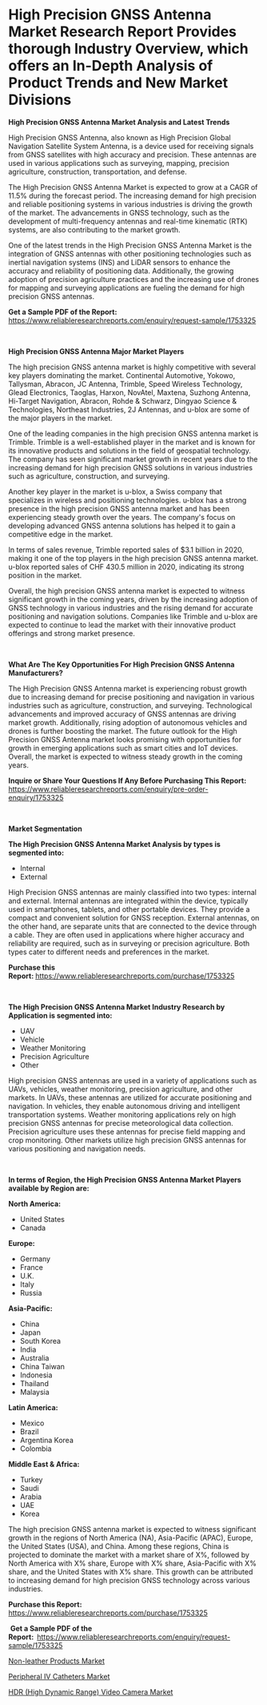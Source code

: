<p><h1>High Precision GNSS Antenna Market Research Report Provides thorough Industry Overview, which offers an In-Depth Analysis of Product Trends and New Market Divisions</h1></p><p><strong>High Precision GNSS Antenna Market Analysis and Latest Trends</strong></p>
<p><p>High Precision GNSS Antenna, also known as High Precision Global Navigation Satellite System Antenna, is a device used for receiving signals from GNSS satellites with high accuracy and precision. These antennas are used in various applications such as surveying, mapping, precision agriculture, construction, transportation, and defense.</p><p>The High Precision GNSS Antenna Market is expected to grow at a CAGR of 11.5% during the forecast period. The increasing demand for high precision and reliable positioning systems in various industries is driving the growth of the market. The advancements in GNSS technology, such as the development of multi-frequency antennas and real-time kinematic (RTK) systems, are also contributing to the market growth.</p><p>One of the latest trends in the High Precision GNSS Antenna Market is the integration of GNSS antennas with other positioning technologies such as inertial navigation systems (INS) and LiDAR sensors to enhance the accuracy and reliability of positioning data. Additionally, the growing adoption of precision agriculture practices and the increasing use of drones for mapping and surveying applications are fueling the demand for high precision GNSS antennas.</p></p>
<p><strong>Get a Sample PDF of the Report:&nbsp;</strong> <a href="https://www.reliableresearchreports.com/enquiry/request-sample/1753325">https://www.reliableresearchreports.com/enquiry/request-sample/1753325</a></p>
<p>&nbsp;</p>
<p><strong>High Precision GNSS Antenna Major Market Players</strong></p>
<p><p>The high precision GNSS antenna market is highly competitive with several key players dominating the market. Continental Automotive, Yokowo, Tallysman, Abracon, JC Antenna, Trimble, Speed Wireless Technology, Glead Electronics, Taoglas, Harxon, NovAtel, Maxtena, Suzhong Antenna, Hi-Target Navigation, Abracon, Rohde & Schwarz, Dingyao Science & Technologies, Northeast Industries, 2J Antennas, and u-blox are some of the major players in the market.</p><p>One of the leading companies in the high precision GNSS antenna market is Trimble. Trimble is a well-established player in the market and is known for its innovative products and solutions in the field of geospatial technology. The company has seen significant market growth in recent years due to the increasing demand for high precision GNSS solutions in various industries such as agriculture, construction, and surveying.</p><p>Another key player in the market is u-blox, a Swiss company that specializes in wireless and positioning technologies. u-blox has a strong presence in the high precision GNSS antenna market and has been experiencing steady growth over the years. The company's focus on developing advanced GNSS antenna solutions has helped it to gain a competitive edge in the market.</p><p>In terms of sales revenue, Trimble reported sales of $3.1 billion in 2020, making it one of the top players in the high precision GNSS antenna market. u-blox reported sales of CHF 430.5 million in 2020, indicating its strong position in the market.</p><p>Overall, the high precision GNSS antenna market is expected to witness significant growth in the coming years, driven by the increasing adoption of GNSS technology in various industries and the rising demand for accurate positioning and navigation solutions. Companies like Trimble and u-blox are expected to continue to lead the market with their innovative product offerings and strong market presence.</p></p>
<p>&nbsp;</p>
<p><strong>What Are The Key Opportunities For High Precision GNSS Antenna Manufacturers?</strong></p>
<p><p>The High Precision GNSS Antenna market is experiencing robust growth due to increasing demand for precise positioning and navigation in various industries such as agriculture, construction, and surveying. Technological advancements and improved accuracy of GNSS antennas are driving market growth. Additionally, rising adoption of autonomous vehicles and drones is further boosting the market. The future outlook for the High Precision GNSS Antenna market looks promising with opportunities for growth in emerging applications such as smart cities and IoT devices. Overall, the market is expected to witness steady growth in the coming years.</p></p>
<p><strong>Inquire or Share Your Questions If Any Before Purchasing This Report:</strong> <a href="https://www.reliableresearchreports.com/enquiry/pre-order-enquiry/1753325">https://www.reliableresearchreports.com/enquiry/pre-order-enquiry/1753325</a></p>
<p>&nbsp;</p>
<p><strong>Market Segmentation</strong></p>
<p><strong>The High Precision GNSS Antenna Market Analysis by types is segmented into:</strong></p>
<p><ul><li>Internal</li><li>External</li></ul></p>
<p><p>High Precision GNSS antennas are mainly classified into two types: internal and external. Internal antennas are integrated within the device, typically used in smartphones, tablets, and other portable devices. They provide a compact and convenient solution for GNSS reception. External antennas, on the other hand, are separate units that are connected to the device through a cable. They are often used in applications where higher accuracy and reliability are required, such as in surveying or precision agriculture. Both types cater to different needs and preferences in the market.</p></p>
<p><strong>Purchase this Report:&nbsp;</strong><a href="https://www.reliableresearchreports.com/purchase/1753325">https://www.reliableresearchreports.com/purchase/1753325</a></p>
<p>&nbsp;</p>
<p><strong>The High Precision GNSS Antenna Market Industry Research by Application is segmented into:</strong></p>
<p><ul><li>UAV</li><li>Vehicle</li><li>Weather Monitoring</li><li>Precision Agriculture</li><li>Other</li></ul></p>
<p><p>High precision GNSS antennas are used in a variety of applications such as UAVs, vehicles, weather monitoring, precision agriculture, and other markets. In UAVs, these antennas are utilized for accurate positioning and navigation. In vehicles, they enable autonomous driving and intelligent transportation systems. Weather monitoring applications rely on high precision GNSS antennas for precise meteorological data collection. Precision agriculture uses these antennas for precise field mapping and crop monitoring. Other markets utilize high precision GNSS antennas for various positioning and navigation needs.</p></p>
<p>&nbsp;</p>
<p><strong>In terms of Region, the High Precision GNSS Antenna Market Players available by Region are:</strong></p>
<p>
    <p> <strong> North America: </strong>
        <ul>
            <li>United States</li>
            <li>Canada</li>
        </ul>
        </p> 
    <p> <strong> Europe: </strong>
        <ul>
            <li>Germany</li>
            <li>France</li>
            <li>U.K.</li>
            <li>Italy</li>
            <li>Russia</li>
        </ul>
        </p> 
    <p> <strong> Asia-Pacific: </strong>
        <ul>
            <li>China</li>
            <li>Japan</li>
            <li>South Korea</li>
            <li>India</li>
            <li>Australia</li>
            <li>China Taiwan</li>
            <li>Indonesia</li>
            <li>Thailand</li>
            <li>Malaysia</li>
        </ul>
        </p> 
    <p> <strong> Latin America: </strong>
        <ul>
            <li>Mexico</li>
            <li>Brazil</li>
            <li>Argentina Korea</li>
            <li>Colombia</li>
        </ul>
        </p> 
    <p> <strong> Middle East & Africa: </strong>
        <ul>
            <li>Turkey</li>
            <li>Saudi</li>
            <li>Arabia</li>
            <li>UAE</li>
            <li>Korea</li>
        </ul>
    </p>
    </p>
<p><p>The high precision GNSS antenna market is expected to witness significant growth in the regions of North America (NA), Asia-Pacific (APAC), Europe, the United States (USA), and China. Among these regions, China is projected to dominate the market with a market share of X%, followed by North America with X% share, Europe with X% share, Asia-Pacific with X% share, and the United States with X% share. This growth can be attributed to increasing demand for high precision GNSS technology across various industries.</p></p>
<p><strong>Purchase this Report: </strong><a href="https://www.reliableresearchreports.com/purchase/1753325">https://www.reliableresearchreports.com/purchase/1753325</a></p>
<p>&nbsp;<strong>Get a Sample PDF of the Report:&nbsp;&nbsp;</strong><a href="https://www.reliableresearchreports.com/enquiry/request-sample/1753325">https://www.reliableresearchreports.com/enquiry/request-sample/1753325</a></p>
<p><strong></strong></p>
<p><p><a href="https://view.publitas.com/reportprime-1/non-leather-products-market-size-market-share-and-global-market-analysis-report-2023-2030/">Non-leather Products Market</a></p><p><a href="https://view.publitas.com/reportprime-1/peripheral-iv-catheters-market-size-market-share-and-global-market-analysis-report-2023-2030/">Peripheral IV Catheters Market</a></p><p><a href="https://view.publitas.com/reportprime-1/hdr-high-dynamic-range-video-camera-market-research-report-provides-thorough-industry-overview-which-offers-an-in-depth-analysis-of-product-trends-and-new-market-divisions/">HDR (High Dynamic Range) Video Camera Market</a></p></p>